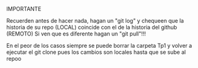 IMPORTANTE

Recuerden antes de hacer nada, hagan un "git log" y chequeen que la historia de su repo (LOCAL) coincide con el de la historia del github (REMOTO)
Si ven que es diferente hagan un "git pull"!!!

En el peor de los casos siempre se puede borrar la carpeta Tp1 y volver a ejecutar el git clone pues los cambios son locales hasta que se sube al repoo
